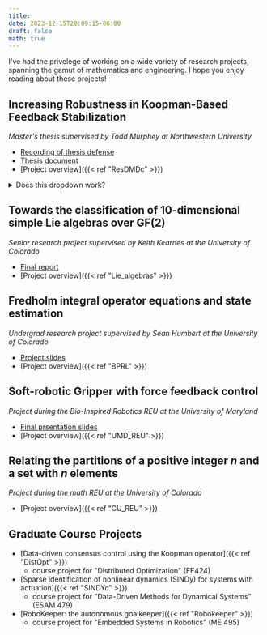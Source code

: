```yaml
---
title: 
date: 2023-12-15T20:09:15-06:00
draft: false
math: true
---
```


I've had the privelege of working on a wide variety of research projects, spanning the gamut of mathematics and engineering. I hope you enjoy reading about these projects!



## Increasing Robustness in Koopman-Based Feedback Stabilization
*Master's thesis supervised by Todd Murphey at Northwestern University* 
- [Recording of thesis defense](https://youtu.be/srZOhlXSaoE?si=WFa934Oz-D2rC2Ey)
- [Thesis document](/documents/Bosnich_NU_Thesis.pdf)
- [Project overview]({{< ref "ResDMDc" >}})

<details>
  <summary>Does this dropdown work?</summary>
  Probably not.
</details>

## Towards the classification of 10-dimensional simple Lie algebras over GF(2)
*Senior research project supervised by Keith Kearnes at the University of Colorado*
- [Final report](/documents/Lie_Theory_Research_Report)
- [Project overview]({{< ref "Lie_algebras" >}})

## Fredholm integral operator equations and state estimation
*Undergrad research project supervised by Sean Humbert at the University of Colorado*
- [Project slides](/documents/BPRL_research.pdf)
- [Project overview]({{< ref "BPRL" >}})

## Soft-robotic Gripper with force feedback control
*Project during the Bio-Inspired Robotics REU at the University of Maryland*
- [Final prsentation slides](/documents/REU_Presentation_Bosnich.pdf)
- [Project overview]({{< ref "UMD_REU" >}})

## Relating the partitions of a positive integer $n$ and a set with $n$ elements
*Project during the math REU at the University of Colorado*
- [Project overview]({{< ref "CU_REU" >}})


## Graduate Course Projects

- [Data-driven consensus control using the Koopman operator]({{< ref "DistOpt" >}})
    - course project for "Distributed Optimization" (EE424)
- [Sparse identification of nonlinear dynamics (SINDy) for systems with actuation]({{< ref "SINDYc" >}})
    - course project for "Data-Driven Methods for Dynamical Systems" (ESAM 479)
- [RoboKeeper: the autonomous goalkeeper]({{< ref "Robokeeper" >}})
    - course project for "Embedded Systems in Robotics" (ME 495)

